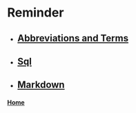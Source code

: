 # Reminder

- ## [Abbreviations and Terms](https://fjulien.github.io/My-book/reminder/abbreviations-and-terms)
- ## [Sql](https://fjulien.github.io/My-book/reminder/sql)
- ## [Markdown](https://fjulien.github.io/My-book/reminder/markdown)

#### [Home](https://fjulien.github.io/My-book)
